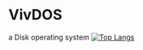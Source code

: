 # VivDOS
a Disk operating system
[![Top Langs](https://github-readme-stats-git-masterorgs-github-readme-stats-team.vercel.app/api/top-langs/?username=VivDOS)](https://github.com/anuraghazra/github-readme-stats)